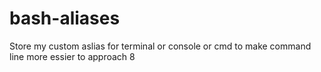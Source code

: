 # bash-aliases
Store my custom aslias for terminal or console or cmd to make command line more essier to approach
8